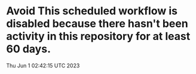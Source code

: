 # Avoid This scheduled workflow is disabled because there hasn't been activity in this repository for at least 60 days.
Thu Jun  1 02:42:15 UTC 2023
